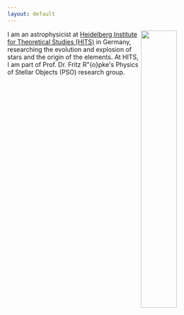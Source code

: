 ```yaml
---
layout: default
---
```


<!---
<img style="float: right" src="https://farm9.staticflickr.com/8574/15649514493_28a79fa029.jpg" height="40%" width="40%">
-->

<img style="float: right" src="https://lh5.googleusercontent.com/-TisZQJZpZLY/VSgAbo62d2I/AAAAAAAAAIA/xCnT4ToQe2o/s800/xmas_lights.jpg" height="40%" width="40%">

I am an astrophysicist at [Heidelberg Institute for Theoretical Studies (HITS)](www.h-its.org)
in Germany, researching the evolution and explosion of
stars and the origin of the elements.
At HITS, I am part of Prof. Dr. Fritz R\"{o}pke's
Physics of Stellar Objects (PSO) research group.

